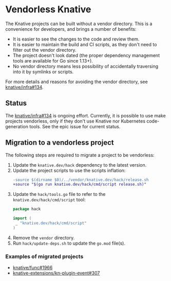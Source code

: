# Vendorless Knative

The Knative projects can be built without a vendor directory. This is a 
convenience for developers, and brings a number of benefits:

* It is easier to see the changes to the code and review them.
* It is easier to maintain the build and CI scripts, as they don't need to 
  filter out the vendor directory.
* The project doesn't look dated (the proper dependency management tools 
  are available for Go since 1.13+).
* No vendor directory means less possibility of accidentally traversing 
  into it by symlinks or scripts.

For more details and reasons for avoiding the vendor directory, see 
[knative/infra#134](https://github.com/knative/infra/issues/134).

## Status

The [knative/infra#134](https://github.com/knative/infra/issues/134) is 
ongoing effort. Currently, it is possible to use make projects vendorless, 
only if they don't use Knative nor Kubernetes code-generation tools. See the
epic issue for current status.

## Migration to a vendorless project

The following steps are required to migrate a project to be vendorless:

1. Update the `knative.dev/hack` dependency to the latest version.
1. Update the project scripts to use the scripts inflation:
   ```patch
   -source $(dirname $0)/../vendor/knative.dev/hack/release.sh
   +source "$(go run knative.dev/hack/cmd/script release.sh)"
   ```
1. Update the `hack/tools.go` file to refer to the `knative.dev/hack/cmd/script`
   tool:
   ```go
   package hack
   
   import (
   	_ "knative.dev/hack/cmd/script"
   )
   ```
1. Remove the `vendor` directory.
1. Run `hack/update-deps.sh` to update the `go.mod` file(s).

### Examples of migrated projects

* [knative/func#1966](https://github.com/knative/func/pull/1966)
* [knative-extensions/kn-plugin-event#307](https://github.com/knative-extensions/kn-plugin-event/pull/307)
